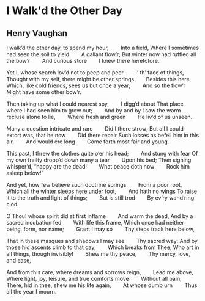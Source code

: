 # I Walk'd the Other Day
## Henry Vaughan
I walk’d the other day, to spend my hour,
       Into a field,
Where I sometimes had seen the soil to yield
       A gallant flow’r;
But winter now had ruffled all the bow’r
       And curious store
       I knew there heretofore.

Yet I, whose search lov’d not to peep and peer
       I’ th’ face of things,
Thought with my self, there might be other springs
       Besides this here,
Which, like cold friends, sees us but once a year;
       And so the flow’r
       Might have some other bow’r.

Then taking up what I could nearest spy,
       I digg’d about
That place where I had seen him to grow out;
       And by and by
I saw the warm recluse alone to lie,
       Where fresh and green
       He liv’d of us unseen.

Many a question intricate and rare
       Did I there strow;
But all I could extort was, that he now
       Did there repair
Such losses as befell him in this air,
       And would ere long
       Come forth most fair and young.

This past, I threw the clothes quite o’er his head;
       And stung with fear
Of my own frailty dropp’d down many a tear
       Upon his bed;
Then sighing whisper’d, “happy are the dead!
       What peace doth now
       Rock him asleep below!”

And yet, how few believe such doctrine springs
       From a poor root,
Which all the winter sleeps here under foot,
       And hath no wings
To raise it to the truth and light of things;
       But is still trod
       By ev’ry wand’ring clod.

O Thou! whose spirit did at first inflame
       And warm the dead,
And by a sacred incubation fed
       With life this frame,
Which once had neither being, form, nor name;
       Grant I may so
       Thy steps track here below,

That in these masques and shadows I may see
       Thy sacred way;
And by those hid ascents climb to that day,
       Which breaks from Thee,
Who art in all things, though invisibly!
       Shew me thy peace,
       Thy mercy, love, and ease,

And from this care, where dreams and sorrows reign,
       Lead me above,
Where light, joy, leisure, and true comforts move
       Without all pain;
There, hid in thee, shew me his life again,
       At whose dumb urn
       Thus all the year I mourn.